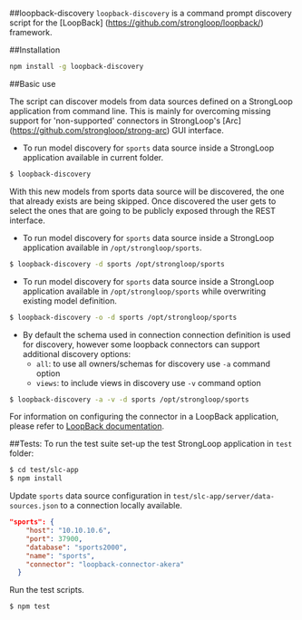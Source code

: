 ##loopback-discovery
 `loopback-discovery` is a command prompt discovery script for the 
 [LoopBack] (https://github.com/strongloop/loopback/) framework.

##Installation
````sh
npm install -g loopback-discovery
````

##Basic use

The script can discover models from data sources defined on a StrongLoop
application from command line. This is mainly for overcoming missing 
support for 'non-supported' connectors in StrongLoop's 
[Arc] (https://github.com/strongloop/strong-arc) GUI interface.

* To run model discovery for `sports` data source inside a StrongLoop application
available in current folder.

```bash
$ loopback-discovery
```
With this new models from sports data source will be discovered, the one that already 
exists are being skipped. Once discovered the user gets to select the ones that are 
going to be publicly exposed through the REST interface.

* To run model discovery for `sports` data source inside a StrongLoop application
available in `/opt/strongloop/sports`.

```bash
$ loopback-discovery -d sports /opt/strongloop/sports
```
 
* To run model discovery for `sports` data source inside a StrongLoop application
available in `/opt/strongloop/sports` while overwriting existing model definition.

```bash
$ loopback-discovery -o -d sports /opt/strongloop/sports
```

* By default the schema used in connection connection definition is used for discovery, however some
loopback connectors can support additional discovery options:
	- `all`: to use all owners/schemas for discovery use `-a` command option
	- `views`: to include views in discovery use `-v` command option

```bash
$ loopback-discovery -a -v -d sports /opt/strongloop/sports
```

For information on configuring the connector in a LoopBack application, 
please refer to [LoopBack documentation](https://docs.strongloop.com/display/public/LB/Connecting+models+to+data+sources).

##Tests:
To run the test suite set-up the test StrongLoop application in `test` folder:

```bash
$ cd test/slc-app
$ npm install
```

Update `sports` data source configuration in `test/slc-app/server/data-sources.json`
to a connection locally available. 

```json
"sports": {
    "host": "10.10.10.6",
    "port": 37900,
    "database": "sports2000",
    "name": "sports",
    "connector": "loopback-connector-akera"
  }
```

Run the test scripts.

```bash
$ npm test
```